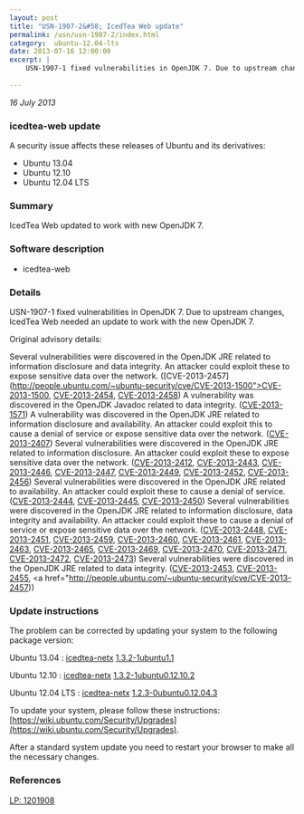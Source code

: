 ```yaml
---
layout: post
title: "USN-1907-2&#58; IcedTea Web update"
permalink: /usn/usn-1907-2/index.html
category:  ubuntu-12.04-lts
date: 2013-07-16 12:00:00
excerpt: |
    USN-1907-1 fixed vulnerabilities in OpenJDK 7. Due to upstream changes, IcedTea Web needed an update to work with the new OpenJDK 7.
    
--- 
```

 
 

*16 July 2013*

### icedtea-web update

A security issue affects these releases of Ubuntu and its derivatives:

* Ubuntu 13.04
* Ubuntu 12.10
* Ubuntu 12.04 LTS

### Summary

IcedTea Web updated to work with new OpenJDK 7. 

### Software description

* icedtea-web 

### Details

USN-1907-1 fixed vulnerabilities in OpenJDK 7. Due to upstream changes, IcedTea Web needed an update to work with the new OpenJDK 7.

Original advisory details:

 Several vulnerabilities were discovered in the OpenJDK JRE related to information disclosure and data integrity. An attacker could exploit these to expose sensitive data over the network. ([CVE-2013-2457](http://people.ubuntu.com/~ubuntu-security/cve/CVE-2013-1500">CVE-2013-1500</a>, <a href="http://people.ubuntu.com/~ubuntu-security/cve/CVE-2013-2454">CVE-2013-2454</a>, <a href="http://people.ubuntu.com/~ubuntu-security/cve/CVE-2013-2458">CVE-2013-2458</a>) A vulnerability was discovered in the OpenJDK Javadoc related to data integrity. (<a href="http://people.ubuntu.com/~ubuntu-security/cve/CVE-2013-1571">CVE-2013-1571</a>) A vulnerability was discovered in the OpenJDK JRE related to information disclosure and availability. An attacker could exploit this to cause a denial of service or expose sensitive data over the network. (<a href="http://people.ubuntu.com/~ubuntu-security/cve/CVE-2013-2407">CVE-2013-2407</a>) Several vulnerabilities were discovered in the OpenJDK JRE related to information disclosure. An attacker could exploit these to expose sensitive data over the network. (<a href="http://people.ubuntu.com/~ubuntu-security/cve/CVE-2013-2412">CVE-2013-2412</a>, <a href="http://people.ubuntu.com/~ubuntu-security/cve/CVE-2013-2443">CVE-2013-2443</a>, <a href="http://people.ubuntu.com/~ubuntu-security/cve/CVE-2013-2446">CVE-2013-2446</a>, <a href="http://people.ubuntu.com/~ubuntu-security/cve/CVE-2013-2447">CVE-2013-2447</a>, <a href="http://people.ubuntu.com/~ubuntu-security/cve/CVE-2013-2449">CVE-2013-2449</a>, <a href="http://people.ubuntu.com/~ubuntu-security/cve/CVE-2013-2452">CVE-2013-2452</a>, <a href="http://people.ubuntu.com/~ubuntu-security/cve/CVE-2013-2456">CVE-2013-2456</a>) Several vulnerabilities were discovered in the OpenJDK JRE related to availability. An attacker could exploit these to cause a denial of service. (<a href="http://people.ubuntu.com/~ubuntu-security/cve/CVE-2013-2444">CVE-2013-2444</a>, <a href="http://people.ubuntu.com/~ubuntu-security/cve/CVE-2013-2445">CVE-2013-2445</a>, <a href="http://people.ubuntu.com/~ubuntu-security/cve/CVE-2013-2450">CVE-2013-2450</a>) Several vulnerabilities were discovered in the OpenJDK JRE related to information disclosure, data integrity and availability. An attacker could exploit these to cause a denial of service or expose sensitive data over the network. (<a href="http://people.ubuntu.com/~ubuntu-security/cve/CVE-2013-2448">CVE-2013-2448</a>, <a href="http://people.ubuntu.com/~ubuntu-security/cve/CVE-2013-2451">CVE-2013-2451</a>, <a href="http://people.ubuntu.com/~ubuntu-security/cve/CVE-2013-2459">CVE-2013-2459</a>, <a href="http://people.ubuntu.com/~ubuntu-security/cve/CVE-2013-2460">CVE-2013-2460</a>, <a href="http://people.ubuntu.com/~ubuntu-security/cve/CVE-2013-2461">CVE-2013-2461</a>, <a href="http://people.ubuntu.com/~ubuntu-security/cve/CVE-2013-2463">CVE-2013-2463</a>, <a href="http://people.ubuntu.com/~ubuntu-security/cve/CVE-2013-2465">CVE-2013-2465</a>, <a href="http://people.ubuntu.com/~ubuntu-security/cve/CVE-2013-2469">CVE-2013-2469</a>, <a href="http://people.ubuntu.com/~ubuntu-security/cve/CVE-2013-2470">CVE-2013-2470</a>, <a href="http://people.ubuntu.com/~ubuntu-security/cve/CVE-2013-2471">CVE-2013-2471</a>, <a href="http://people.ubuntu.com/~ubuntu-security/cve/CVE-2013-2472">CVE-2013-2472</a>, <a href="http://people.ubuntu.com/~ubuntu-security/cve/CVE-2013-2473">CVE-2013-2473</a>) Several vulnerabilities were discovered in the OpenJDK JRE related to data integrity. (<a href="http://people.ubuntu.com/~ubuntu-security/cve/CVE-2013-2453">CVE-2013-2453</a>, <a href="http://people.ubuntu.com/~ubuntu-security/cve/CVE-2013-2455">CVE-2013-2455</a>, <a href="http://people.ubuntu.com/~ubuntu-security/cve/CVE-2013-2457)) 

### Update instructions

The problem can be corrected by updating your system to the following package version:

Ubuntu 13.04
 : [icedtea-netx](https://launchpad.net/ubuntu/+source/icedtea-web) <span> [1.3.2-1ubuntu1.1](https://launchpad.net/ubuntu/+source/icedtea-web/1.3.2-1ubuntu1.1) </span> 

Ubuntu 12.10
 : [icedtea-netx](https://launchpad.net/ubuntu/+source/icedtea-web) <span> [1.3.2-1ubuntu0.12.10.2](https://launchpad.net/ubuntu/+source/icedtea-web/1.3.2-1ubuntu0.12.10.2) </span> 

Ubuntu 12.04 LTS
 : [icedtea-netx](https://launchpad.net/ubuntu/+source/icedtea-web) <span> [1.2.3-0ubuntu0.12.04.3](https://launchpad.net/ubuntu/+source/icedtea-web/1.2.3-0ubuntu0.12.04.3) </span> 

To update your system, please follow these instructions: [https://wiki.ubuntu.com/Security/Upgrades](https://wiki.ubuntu.com/Security/Upgrades).

After a standard system update you need to restart your browser to make all the necessary changes. 

### References

 
 [LP: 1201908](https://launchpad.net/bugs/1201908)
 

